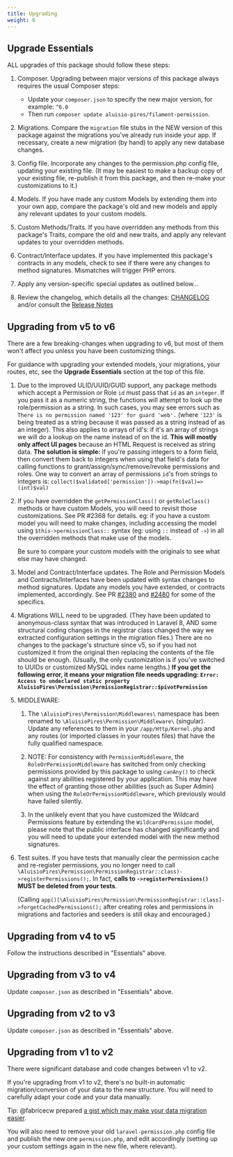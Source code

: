 ```yaml
---
title: Upgrading
weight: 6
---
```


## Upgrade Essentials

ALL upgrades of this package should follow these steps:

1. Composer. Upgrading between major versions of this package always requires the usual Composer steps:
   - Update your `composer.json` to specify the new major version, for example: `^6.0`
   - Then run `composer update aluisio-pires/filament-permission`. 

2. Migrations. Compare the `migration` file stubs in the NEW version of this package against the migrations you've already run inside your app. If necessary, create a new migration (by hand) to apply any new database changes.

3. Config file. Incorporate any changes to the permission.php config file, updating your existing file. (It may be easiest to make a backup copy of your existing file, re-publish it from this package, and then re-make your customizations to it.)

4. Models. If you have made any custom Models by extending them into your own app, compare the package's old and new models and apply any relevant updates to your custom models.

5. Custom Methods/Traits. If you have overridden any methods from this package's Traits, compare the old and new traits, and apply any relevant updates to your overridden methods.

6. Contract/Interface updates. If you have implemented this package's contracts in any models, check to see if there were any changes to method signatures. Mismatches will trigger PHP errors.

7. Apply any version-specific special updates as outlined below...

8. Review the changelog, which details all the changes: [CHANGELOG](https://github.com/aluisio-pires/filament-permission/blob/main/CHANGELOG.md)
and/or consult the [Release Notes](https://github.com/aluisio-pires/filament-permission/releases)


## Upgrading from v5 to v6
There are a few breaking-changes when upgrading to v6, but most of them won't affect you unless you have been customizing things.

For guidance with upgrading your extended models, your migrations, your routes, etc, see the **Upgrade Essentials** section at the top of this file.

1. Due to the improved ULID/UUID/GUID support, any package methods which accept a Permission or Role `id` must pass that `id` as an `integer`. If you pass it as a numeric string, the functions will attempt to look up the role/permission as a string. In such cases, you may see errors such as `There is no permission named '123' for guard 'web'.` (where `'123'` is being treated as a string because it was passed as a string instead of as an integer). This also applies to arrays of id's: if it's an array of strings we will do a lookup on the name instead of on the id. **This will mostly only affect UI pages** because an HTML Request is received as string data. **The solution is simple:** if you're passing integers to a form field, then convert them back to integers when using that field's data for calling functions to grant/assign/sync/remove/revoke permissions and roles. One way to convert an array of permissions `id`'s from strings to integers is: `collect($validated['permission'])->map(fn($val)=>(int)$val)`

2. If you have overridden the `getPermissionClass()` or `getRoleClass()` methods or have custom Models, you will need to revisit those customizations. See PR #2368 for details. 
eg: if you have a custom model you will need to make changes, including accessing the model using `$this->permissionClass::` syntax (eg: using `::` instead of `->`) in all the overridden methods that make use of the models.

    Be sure to compare your custom models with the originals to see what else may have changed.

3. Model and Contract/Interface updates. The Role and Permission Models and Contracts/Interfaces have been updated with syntax changes to method signatures. Update any models you have extended, or contracts implemented, accordingly. See PR [#2380](https://github.com/aluisio-pires/filament-permission/pull/2380) and [#2480](https://github.com/aluisio-pires/filament-permission/pull/2480) for some of the specifics. 

4. Migrations WILL need to be upgraded. (They have been updated to anonymous-class syntax that was introduced in Laravel 8, AND some structural coding changes in the registrar class changed the way we extracted configuration settings in the migration files.) There are no changes to the package's structure since v5, so if you had not customized it from the original then replacing the contents of the file should be enough. (Usually, the only customization is if you've switched to UUIDs or customized MySQL index name lengths.)
**If you get the following error, it means your migration file needs upgrading: `Error: Access to undeclared static property AluisioPires\Permission\PermissionRegistrar::$pivotPermission`**

5. MIDDLEWARE:

    1. The `\AluisioPires\Permission\Middlewares\` namespace has been renamed to `\AluisioPires\Permission\Middleware\` (singular). Update any references to them in your `/app/Http/Kernel.php` and any routes (or imported classes in your routes files) that have the fully qualified namespace.

    2. NOTE: For consistency with `PermissionMiddleware`, the `RoleOrPermissionMiddleware` has switched from only checking permissions provided by this package to using `canAny()` to check against any abilities registered by your application. This may have the effect of granting those other abilities (such as Super Admin) when using the `RoleOrPermissionMiddleware`, which previously would have failed silently.

    3. In the unlikely event that you have customized the Wildcard Permissions feature by extending the `WildcardPermission` model, please note that the public interface has changed significantly and you will need to update your extended model with the new method signatures.

6. Test suites. If you have tests that manually clear the permission cache and re-register permissions, you no longer need to call `\AluisioPires\Permission\PermissionRegistrar::class)->registerPermissions();`. In fact, **calls to `->registerPermissions()` MUST be deleted from your tests**. 
    
    (Calling `app()[\AluisioPires\Permission\PermissionRegistrar::class]->forgetCachedPermissions();` after creating roles and permissions in migrations and factories and seeders is still okay and encouraged.) 


## Upgrading from v4 to v5

Follow the instructions described in "Essentials" above.

## Upgrading from v3 to v4

Update `composer.json` as described in "Essentials" above.

## Upgrading from v2 to v3

Update `composer.json` as described in "Essentials" above.


## Upgrading from v1 to v2
There were significant database and code changes between v1 to v2.

If you're upgrading from v1 to v2, there's no built-in automatic migration/conversion of your data to the new structure. 
You will need to carefully adapt your code and your data manually.

Tip: @fabricecw prepared [a gist which may make your data migration easier](https://gist.github.com/fabricecw/58ee93dd4f99e78724d8acbb851658a4). 

You will also need to remove your old `laravel-permission.php` config file and publish the new one `permission.php`, and edit accordingly (setting up your custom settings again in the new file, where relevant).
